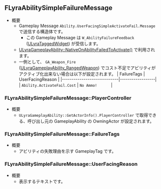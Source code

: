 ## FLyraAbilitySimpleFailureMessage

* 概要
	* Gameplay Message `Ability.UserFacingSimpleActivateFail.Message` で送信する構造体です。
		* この Gameplay Message は `W_AbilityFailureFeedback` ([ULyraTaggedWidget]) が受信します。
	* [ULyraGameplayAbility::NativeOnAbilityFailedToActivate()] で利用されます。
	* 一例として、 `GA_Weapon_Fire` ([ULyraGameplayAbility_RangedWeapon]) でコスト不足でアビリティがアクティブ化出来ない場合は以下が設定されます。
		| FailureTags                 | UserFacingReason |
		|-----------------------------|------------------|
		| `Ability.ActivateFail.Cost` | `No Ammo!` 　　　|

### FLyraAbilitySimpleFailureMessage::PlayerController

* 概要
	* `ULyraGameplayAbility::GetActorInfo().PlayerController` で取得できる、呼び出し元の GameplayAbility の OwningActor が設定されます。

### FLyraAbilitySimpleFailureMessage::FailureTags

* 概要
	* アビリティの失敗理由を示す GameplayTag です。

### FLyraAbilitySimpleFailureMessage::UserFacingReason

* 概要
	* 表示するテキストです。


<!--- ページ内のリンク --->

<!--- 自前の画像へのリンク --->

<!--- generated --->
[ULyraGameplayAbility::NativeOnAbilityFailedToActivate()]: ../../Lyra/GameplayAbility/ULyraGameplayAbility.md#ulyragameplayabilitynativeonabilityfailedtoactivate
[ULyraGameplayAbility_RangedWeapon]: ../../Lyra/GameplayAbility/ULyraGameplayAbility_RangedWeapon.md#ulyragameplayabilityrangedweapon
[ULyraTaggedWidget]: ../../Lyra/Widget/ULyraTaggedWidget.md#ulyrataggedwidget
